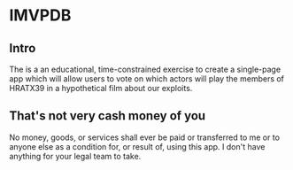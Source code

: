 # IMVPDB

## Intro
The is a an educational, time-constrained exercise to create a single-page app which will allow
users to vote on which actors will play the members of HRATX39 in a hypothetical film about our
exploits.

## That's not very cash money of you
No money, goods, or services shall ever be paid or transferred to me or to anyone else as a condition 
for, or result of, using this app. I don't have anything for your legal team to take.